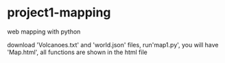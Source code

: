 # project1-mapping
web mapping with python

download 'Volcanoes.txt' and 'world.json' files, run'map1.py', you will have 'Map.html', all functions are shown in the html file
